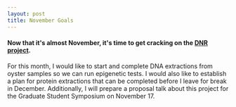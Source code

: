 ```yaml
---
layout: post
title: November Goals
---
```


#### Now that it's almost November, it's time to get cracking on the [DNR project](https://yaaminiv.github.io/DNRprojectintroduction/).

For this month, I would like to start and complete DNA extractions from oyster samples so we can run epigenetic tests. I would also like to establish a plan for protein extractions that can be completed before I leave for break in December.
Additionally, I will prepare a proposal talk about this project for the Graduate Student Symposium on November 17.
